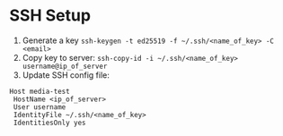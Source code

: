 # SSH Setup

1. Generate a key `ssh-keygen -t ed25519 -f ~/.ssh/<name_of_key> -C <email>`
2. Copy key to server: `ssh-copy-id -i ~/.ssh/<name_of_key> username@ip_of_server`
3. Update SSH config file:
 ```
 Host media-test
  HostName <ip_of_server>
  User username
  IdentityFile ~/.ssh/<name_of_key> 
  IdentitiesOnly yes
 ```